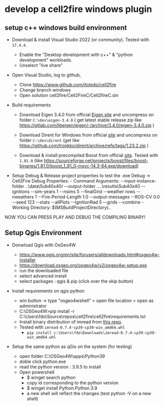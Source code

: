 # develop a cell2fire windows plugin

## setup c++ windows build environment
- Download & install Visual Studio 2022 (or community). Tested with `17.4.4`. 
	- Enable the "Desktop development with c++" & "python development" workloads.
	- Unselect "live share"

- Open Visual Studio, log to github, 
	- Clone https://www.github.com/itoledo/cell2fire
	- Change branch windows
	- Open solution cell2fire/Cell2FireC/Cell2fireC.sln

- Build requirements
	- Download Eigen 3.4.0 from official [Eigen site](https://eigen.tuxfamily.org/index.php?title=Main_Page#Compiler_support) and uncompress on folder `C:\dev\eigen-3.4.0`	
( get latest stable release.zip like https://gitlab.com/libeigen/eigen/-/archive/3.4.0/eigen-3.4.0.zip )

	- Download Dirent for Windows from official [site](https://github.com/tronkko/dirent) and uncompress on folder `C:\dev\dirent` (get like https://github.com/tronkko/dirent/archive/refs/tags/1.23.2.zip )

	- Download & install precompiled Boost from official [site](https://sourceforge.net/projects/boost/files/boost-binaries/). Tested with `1.81.0` (like https://sourceforge.net/projects/boost/files/boost-binaries/1.81.0/boost_1_81_0-msvc-14.3-64.exe/download)

- Setup Debug & Release project properties to test the .exe
	Debug -> Cell2Fire Debug Properties:
		- Command Arguments: --input-instance-folder ..\data\Sub40x40/ --output-folder ..\..\results\Sub40x40 --ignitions --sim-years 1 --nsims 5 --finalGrid --weather rows --nweathers 1 --Fire-Period-Length 1.0 --output-messages --ROS-CV 0.0 --seed 123 --stats --allPlots --IgnitionRad 5 --grids --combine
		- Working Directory: $(MSBuildProjectDirectory)\..

NOW YOU CAN PRESS PLAY AND DEBUG THE COMPILING BINARY!

## Setup Qgis Environment

- Donwload Qgis with OsGeo4W 
	- https://www.qgis.org/en/site/forusers/alldownloads.html#osgeo4w-installer
	- https://download.osgeo.org/osgeo4w/v2/osgeo4w-setup.exe
	- run the downloaded file
	- select advanced install 
	- select packages : qgis & pip (click over the skip button)

- Install requirements on qgis python
	- win button -> type "osgeo4wshell" > open file location > open as administrator
	- C:\OSGeo4W>pip install -r C:\Users\fdo\Source\repos\cell2fire\cell2fire\requirements.txt
	- Install binary distribution of imread from [this repo](https://www.lfd.uci.edu/~gohlke/pythonlibs/#imread). 
	- Tested with `imread‑0.7.4‑cp39‑cp39‑win_amd64.whl`
		- `pip install c:\Users\fdo\Downloads\imread-0.7.4-cp39-cp39-win_amd64.whl`

- Setup the same python as qGis on the system (for testing)
	- open folder C:\OSGeo4W\apps\Python39
	- doble click python.exe
	- read the python version : 3.9.5 to install
	- Open powershell
		- $ winget search python
		- copy id corresponding to the python version
		- $ winget install Python.Python.3.9
		- a new shell will reflect the changes (test python -V on a new shell)